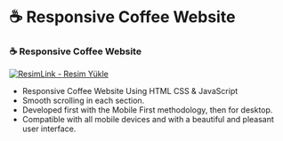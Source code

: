 # ☕ Responsive Coffee Website
### ☕ Responsive Coffee Website

  
<a href="https://resimlink.com/n2ir_Z" title="ResimLink - Resim Yükle"><img src="https://r.resimlink.com/n2ir_Z.png" title="ResimLink - Resim Yükle" alt="ResimLink - Resim Yükle"></a>

- Responsive Coffee Website Using HTML CSS & JavaScript
- Smooth scrolling in each section.
- Developed first with the Mobile First methodology, then for desktop.
- Compatible with all mobile devices and with a beautiful and pleasant user interface.



